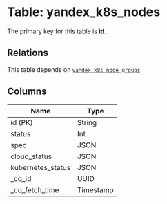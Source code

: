 # Table: yandex_k8s_nodes


The primary key for this table is **id**.

## Relations
This table depends on [`yandex_k8s_node_groups`](yandex_k8s_node_groups.md).

## Columns
| Name          | Type          |
| ------------- | ------------- |
|id (PK)|String|
|status|Int|
|spec|JSON|
|cloud_status|JSON|
|kubernetes_status|JSON|
|_cq_id|UUID|
|_cq_fetch_time|Timestamp|